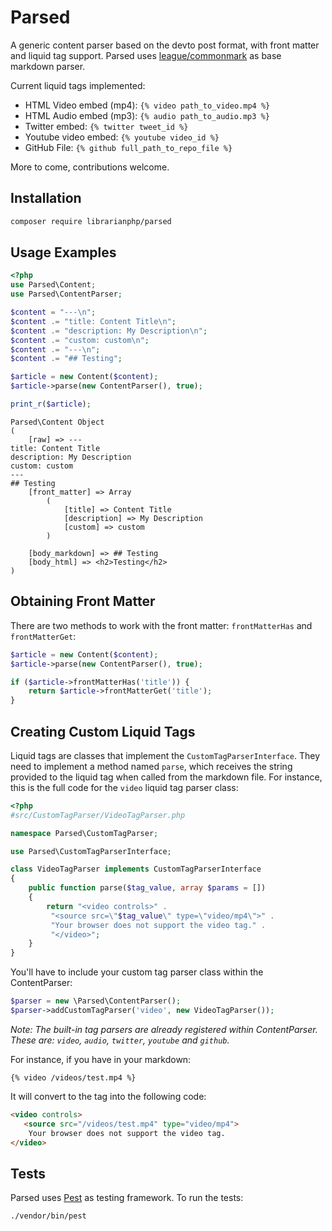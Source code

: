 # Parsed
A generic content parser based on the devto post format, with front matter and liquid tag support. 
Parsed uses [league/commonmark](https://packagist.org/packages/league/commonmark) as base markdown parser.

Current liquid tags implemented:

- HTML Video embed (mp4): `{% video path_to_video.mp4 %}`
- HTML Audio embed (mp3): `{% audio path_to_audio.mp3 %}`
- Twitter embed: `{% twitter tweet_id %}`
- Youtube video embed: `{% youtube video_id %}`
- GitHub File: `{% github full_path_to_repo_file %}`

More to come, contributions welcome.

## Installation

```bash
composer require librarianphp/parsed
```

## Usage Examples

```php
<?php
use Parsed\Content;
use Parsed\ContentParser;

$content = "---\n";
$content .= "title: Content Title\n";
$content .= "description: My Description\n";
$content .= "custom: custom\n";
$content .= "---\n";
$content .= "## Testing";

$article = new Content($content);
$article->parse(new ContentParser(), true);

print_r($article);
```

```
Parsed\Content Object
(
    [raw] => ---
title: Content Title
description: My Description
custom: custom
---
## Testing
    [front_matter] => Array
        (
            [title] => Content Title
            [description] => My Description
            [custom] => custom
        )

    [body_markdown] => ## Testing
    [body_html] => <h2>Testing</h2>
)
```

## Obtaining Front Matter

There are two methods to work with the front matter: `frontMatterHas` and `frontMatterGet`:

```php
$article = new Content($content);
$article->parse(new ContentParser(), true);

if ($article->frontMatterHas('title')) {
    return $article->frontMatterGet('title');
}
```

## Creating Custom Liquid Tags

Liquid tags are classes that implement the `CustomTagParserInterface`. They need to implement a method named `parse`, which receives the string provided to the liquid tag when called from the markdown file. 
For instance, this is the full code for the `video` liquid tag parser class:

```php
<?php
#src/CustomTagParser/VideoTagParser.php

namespace Parsed\CustomTagParser;

use Parsed\CustomTagParserInterface;

class VideoTagParser implements CustomTagParserInterface
{
    public function parse($tag_value, array $params = [])
    {
        return "<video controls>" .
         "<source src=\"$tag_value\" type=\"video/mp4\">" .
         "Your browser does not support the video tag." .
         "</video>";
    }
}
```

You'll have to include your custom tag parser class within the ContentParser:

```php
$parser = new \Parsed\ContentParser();
$parser->addCustomTagParser('video', new VideoTagParser());
```
_Note: The built-in tag parsers are already registered within ContentParser. These are: `video`, `audio`, `twitter`, `youtube` and `github`._


For instance, if you have in your markdown:

```
{% video /videos/test.mp4 %}
```

It will convert to the tag into the following code:

```html
<video controls>
   <source src="/videos/test.mp4" type="video/mp4">
    Your browser does not support the video tag.
</video>
```
## Tests

Parsed uses [Pest](https://github.com/pestphp/pest) as testing framework. To run the tests:

```command
./vendor/bin/pest
```